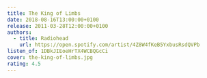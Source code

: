 ```yaml
---
title: The King of Limbs
date: 2018-08-16T13:00:00+0100
release: 2011-03-28T12:00:00+0100
authors:
  - title: Radiohead
    url: https://open.spotify.com/artist/4Z8W4fKeB5YxbusRsdQVPb
listen_of: 1DBkJIEoeHrTX4WCBQGcCi
cover: the-king-of-limbs.jpg
rating: 4.5
---
```

